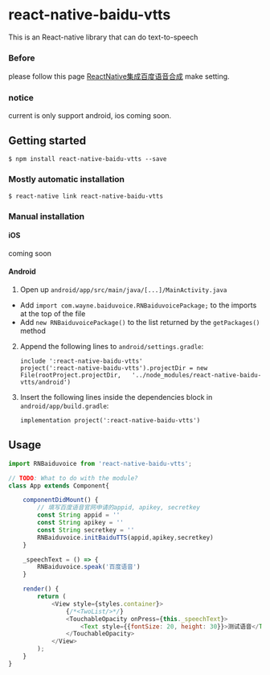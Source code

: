 
# react-native-baidu-vtts
This is an React-native library that can do text-to-speech

### Before
please follow this page [ReactNative集成百度语音合成](https://blog.csdn.net/wayne214/article/details/85045229)
make setting.

### notice
current is only support android, ios coming soon.

## Getting started

`$ npm install react-native-baidu-vtts --save`

### Mostly automatic installation

`$ react-native link react-native-baidu-vtts`

### Manual installation


#### iOS

coming soon

<!-- 1. In XCode, in the project navigator, right click `Libraries` ➜ `Add Files to [your project's name]`
2. Go to `node_modules` ➜ `react-native-baidu-vtts` and add `RNBaiduvoice.xcodeproj`
3. In XCode, in the project navigator, select your project. Add `libRNBaiduvoice.a` to your project's `Build Phases` ➜ `Link Binary With Libraries`
4. Run your project (`Cmd+R`)< -->

#### Android

1. Open up `android/app/src/main/java/[...]/MainActivity.java`
  - Add `import com.wayne.baiduvoice.RNBaiduvoicePackage;` to the imports at the top of the file
  - Add `new RNBaiduvoicePackage()` to the list returned by the `getPackages()` method
2. Append the following lines to `android/settings.gradle`:
  	```
  	include ':react-native-baidu-vtts'
  	project(':react-native-baidu-vtts').projectDir = new File(rootProject.projectDir, 	'../node_modules/react-native-baidu-vtts/android')
  	```
3. Insert the following lines inside the dependencies block in `android/app/build.gradle`:
  	```
    implementation project(':react-native-baidu-vtts')
  	```


## Usage
```javascript
import RNBaiduvoice from 'react-native-baidu-vtts';

// TODO: What to do with the module?
class App extends Component{

    componentDidMount() {
    	// 填写百度语音官网申请的appid, apikey, secretkey
    	const String appid = ''
    	const String apikey = ''
    	const String secretkey = ''
        RNBaiduvoice.initBaiduTTS(appid,apikey,secretkey)
    }

    _speechText = () => {
        RNBaiduvoice.speak('百度语音')
    }

    render() {
        return (
            <View style={styles.container}>
                {/*<TwoList/>*/}
                <TouchableOpacity onPress={this._speechText}>
                    <Text style={{fontSize: 20, height: 30}}>测试语音</Text>
                </TouchableOpacity>
            </View>
        );
    }
}


```
  